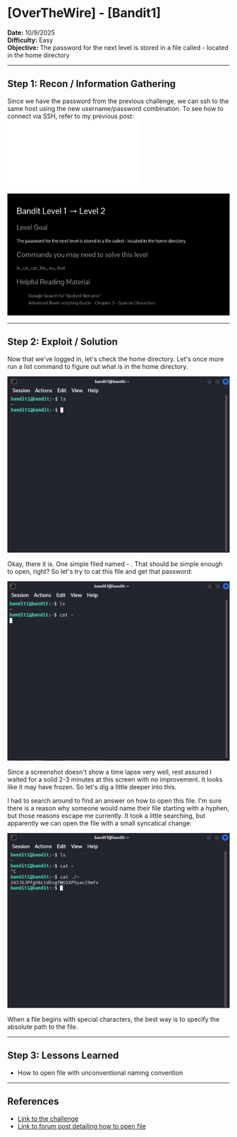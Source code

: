 # [OverTheWire] - [Bandit1]

**Date:** 10/9/2025  
**Difficulty:** Easy  
**Objective:** The password for the next level is stored in a file called - located in the home directory

---

## Step 1: Recon / Information Gathering
Since we have the password from the previous challenge, we can ssh to the same host using the new username/password combination. To see how to connect via SSH, refer to my previous post: ![Bandit0 Walkthrough](/bandit0.md) 

![Screenshot of challenge text](/Assets/bandit2.png)

---

## Step 2: Exploit / Solution
Now that we've logged in, let's check the home directory. Let's once more run a list command to figure out what is in the home directory.

![Screenshot of list contents](/Assets/bandit2_ls.png)

Okay, there it is. One simple filed named - . That should be simple enough to open, right? So let's try to cat this file and get that password:

![Screenshot of reading file](/Assets/bandit2_cat1.png)

Since a screenshot doesn't show a time lapse very well, rest assured I waited for a solid 2-3 minutes at this screen with no improvement. It looks like it may have frozen. So let's dig a little deeper into this.

I had to search around to find an answer on how to open this file. I'm sure there is a reason why someone would name their file starting with a hyphen, but those reasons escape me currently. It took a little searching, but apparently we can open the file with a small syncatical change:

![Screenshot of reading file](/Assets/bandit2_cat2.png)

When a file begins with special characters, the best way is to specify the absolute path to the file. 

---

## Step 3: Lessons Learned
- How to open file with unconventional naming convention  

---

## References
- [Link to the challenge](https://overthewire.org/wargames/bandit/bandit2.html)  
- [Link to forum post detailing how to open file](https://serverfault.com/questions/124659/how-can-i-open-a-file-whose-name-starts-with)